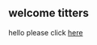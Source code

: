 ## welcome titters 

hello please click [here](file:///C:/Users/ryan%20voyack/Documents/PSU%20(courses,etc)%20&%20Act-Sci%20(exams,%20etc)/Courses%20Undergrad%20(R%3B%20STAT)/Stat%20184/final%20project/stat_project_1_final_copy.html)

